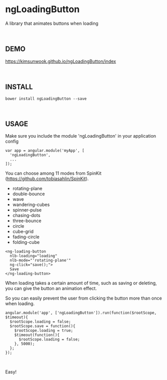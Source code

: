 ngLoadingButton
=======

A library that animates buttons when loading

<br/>

DEMO
-------
https://kimsunwook.github.io/ngLoadingButton/index

<br/>

INSTALL
-------

```
bower install ngLoadingButton --save
```

<br/>

USAGE
-----

Make sure you include the module 'ngLoadingButton' in your application config

```
var app = angular.module('myApp', [
  'ngLoadingButton',
  ...
]);
```

You can choose among 11 modes from SpinKit (https://github.com/tobiasahlin/SpinKit).
  - rotating-plane
  - double-bounce
  - wave
  - wandering-cubes
  - spinner-pulse
  - chasing-dots
  - three-bounce
  - circle
  - cube-grid
  - fading-circle
  - folding-cube

```
<ng-loading-button
  nlb-loading="loading"
  nlb-mode="'rotating-plane'"
  ng-click="save();">
  Save
</ng-loading-button>
```

When loading takes a certain amount of time, such as saving or deleting, you can give the button an animation effect.

So you can easily prevent the user from clicking the button more than once when loading.

```
angular.module('app', ['ngLoadingButton']).run(function($rootScope, $timeout){
  $rootScope.loading = false;
  $rootScope.save = function(){
    $rootScope.loading = true;
    $timeout(function(){
      $rootScope.loading = false;
    }, 5000);
  };
});
```

<br/>

Easy!
